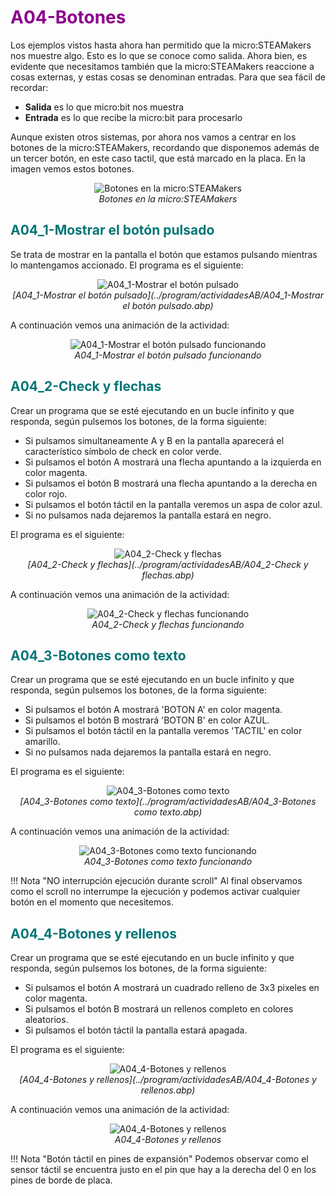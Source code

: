 # <FONT COLOR=#8B008B>A04-Botones</font>
Los ejemplos vistos hasta ahora han permitido que la micro:STEAMakers nos muestre algo. Esto es lo que se conoce como salida. Ahora bien, es evidente que necesitamos también que la micro:STEAMakers reaccione a cosas externas, y estas cosas se denominan entradas. Para que sea fácil de recordar:

* **Salida** es lo que micro:bit nos muestra
* **Entrada** es lo que recibe la micro:bit para procesarlo

Aunque existen otros sistemas, por ahora nos vamos a centrar en los botones de la micro:STEAMakers, recordando que disponemos además de un tercer botón, en este caso tactil, que está marcado en la placa. En la imagen vemos estos botones.

<center>

![Botones en la micro:STEAMakers](../img/actividadesAB/botones.png)  
*Botones en la micro:STEAMakers*

</center>

## <FONT COLOR=#007575>**A04_1-Mostrar el botón pulsado**</font>
Se trata de mostrar en la pantalla el botón que estamos pulsando mientras lo mantengamos accionado. El programa es el siguiente:

<center>

![A04_1-Mostrar el botón pulsado](../img/actividadesAB/A04_1.png)  
*[A04_1-Mostrar el botón pulsado](../program/actividadesAB/A04_1-Mostrar el botón pulsado.abp)*

</center>

A continuación vemos una animación de la actividad:

<center>

![A04_1-Mostrar el botón pulsado funcionando](../img/actividadesAB/A04_1.gif)  
*A04_1-Mostrar el botón pulsado funcionando*

</center>

## <FONT COLOR=#007575>**A04_2-Check y flechas**</font>
Crear un programa que se esté ejecutando en un bucle infinito y que responda, según pulsemos los botones, de la forma siguiente:

* Si pulsamos simultaneamente A y B en la pantalla aparecerá el característico símbolo de check en color verde.
* Si pulsamos el botón A mostrará una flecha apuntando a la izquierda en color magenta.
* Si pulsamos el botón B mostrará una flecha apuntando a la derecha en color rojo.
* Si pulsamos el botón táctil en la pantalla veremos un aspa de color azul.
* Si no pulsamos nada dejaremos la pantalla estará en negro.

El programa es el siguiente:

<center>

![A04_2-Check y flechas](../img/actividadesAB/A04_2.png)  
*[A04_2-Check y flechas](../program/actividadesAB/A04_2-Check y flechas.abp)*

</center>

A continuación vemos una animación de la actividad:

<center>

![A04_2-Check y flechas funcionando](../img/actividadesAB/A04_2.gif)  
*A04_2-Check y flechas funcionando*

</center>

## <FONT COLOR=#007575>**A04_3-Botones como texto**</font>
Crear un programa que se esté ejecutando en un bucle infinito y que responda, según pulsemos los botones, de la forma siguiente:

* Si pulsamos el botón A mostrará 'BOTON A' en color magenta.
* Si pulsamos el botón B mostrará 'BOTON B' en color AZUL.
* Si pulsamos el botón táctil en la pantalla veremos 'TACTIL' en color amarillo.
* Si no pulsamos nada dejaremos la pantalla estará en negro.

El programa es el siguiente:

<center>

![A04_3-Botones como texto](../img/actividadesAB/A04_3.png)  
*[A04_3-Botones como texto](../program/actividadesAB/A04_3-Botones como texto.abp)*

</center>

A continuación vemos una animación de la actividad:

<center>

![A04_3-Botones como texto funcionando](../img/actividadesAB/A04_3.gif)  
*A04_3-Botones como texto funcionando*

</center>

!!! Nota "NO interrupción ejecución durante scroll"
	Al final observamos como el scroll no interrumpe la ejecución y podemos activar cualquier botón en el momento que necesitemos.

## <FONT COLOR=#007575>**A04_4-Botones y rellenos**</font>
Crear un programa que se esté ejecutando en un bucle infinito y que responda, según pulsemos los botones, de la forma siguiente:

* Si pulsamos el botón A mostrará un cuadrado relleno de 3x3 pixeles en color magenta.
* Si pulsamos el botón B mostrará un rellenos completo en colores aleatorios.
* Si pulsamos el botón táctil la pantalla estará apagada.

El programa es el siguiente:

<center>

![A04_4-Botones y rellenos](../img/actividadesAB/A04_4.png)  
*[A04_4-Botones y rellenos](../program/actividadesAB/A04_4-Botones y rellenos.abp)*

</center>

A continuación vemos una animación de la actividad:

<center>

![A04_4-Botones y rellenos](../img/actividadesAB/A04_4.gif)  
*A04_4-Botones y rellenos*

</center>

!!! Nota "Botón táctil en pines de expansión"
	Podemos observar como el sensor táctil se encuentra justo en el pin que hay a la derecha del 0 en los pines de borde de placa.
